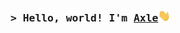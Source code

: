 <!-- Intro  -->
<h3 align="left">
        <samp>&gt; Hello, world! I'm
                <b><a target="_blank" href="https://alexanastasiu.com/git">Axle</a></b><img src = "https://raw.githubusercontent.com/jtmaston/jtmaston/main/assets/wave.gif" width = 20px> 
        </samp>
</h3>
